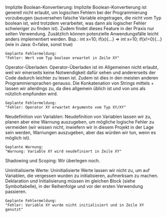 Implizite Boolean-Konvertierung:
    Implizite Boolean-Konvertierung ist generell nicht erlaubt, um logischen Fehlern bei der Programmierung vorzubeugen (ausversehen falsche Variable eingetragen, die nicht vom Typ boolean ist, wird trotzdem verarbeitet, was dann als logischer Fehler schwieriger zu finden ist). Zudem findet dieses Feature in der Praxis nur selten Verwendung. Zusätzlich können potenzielle Anwendungsfälle leicht anders implementiert werden. Bsp.:
        int x=10; if(x){...}         =>          int x=10; if(x!=0){...}
        (wie in Java: 0=false, sonst true)

    Geplante Fehlermeldung:
    "Fehler: Wert vom Typ boolean erwartet in Zeile XY"

Operator-Überladen:
    Operator-Überladen ist im Allgemeinen nicht erlaubt, weil wir einerseits keine Notwendigkeit dafür sehen und andererseits der Code dadurch leichter zu lesen ist. Zudem ist dies in den meisten anderen Programmiersprachen genauso. Die Konkatenation von Strings mittels + lassen wir allerdings zu, da dies allgemein üblich ist und von uns als nützlich empfunden wird.

    Geplante Fehlermeldung:
    "Fehler: Operator XY erwartet Argumente vom Typ XY/XY"


Neudefinition von Variablen:
    Neudefinition von Variablen lassen wir zu, planen aber eine Warnung auszugeben, um mögliche logische Fehler zu vermeiden (wir wissen nicht, inwiefern wir in diesem Projekt in der Lage sein werden, Warnungen auszugeben, aber das würden wir tun, wenn es möglich ist).

    Geplante Warnung:
    "Warnung: Variable XY wird neudefiniert in Zeile XY"

Shadowing und Scoping:
    Wir überlegen noch.

Uninitialisierte Werte:
    Uninitialisierte Werte lassen wir nicht zu, um auf Variablen, die vergessen wurden zu initialisieren, aufmerksam zu machen. Deklaration und Initialisierung müssen im gleichen Block (siehe Symboltabelle), in der Reihenfolge und vor der ersten Verwendung passieren.

    Geplante Fehlermeldung:
    "Fehler: Variable XY wurde nicht initialisiert und in Zeile XY genutzt"

